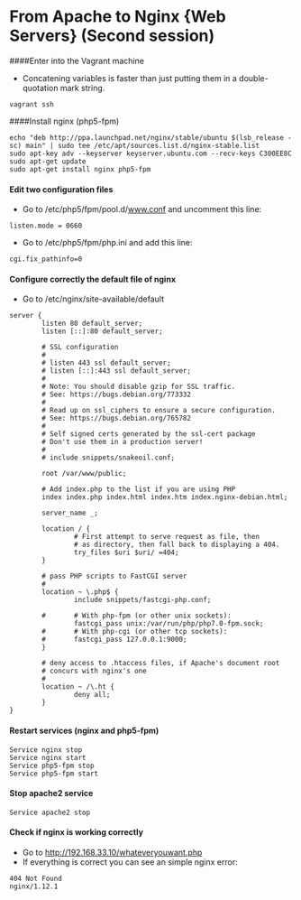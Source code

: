 # From Apache to Nginx {Web Servers} (Second session)

####Enter into the Vagrant machine
- Concatening variables is faster than just putting them in a double-quotation mark string.
```
vagrant ssh
```
####Install nginx (php5-fpm)
```
echo "deb http://ppa.launchpad.net/nginx/stable/ubuntu $(lsb_release -sc) main" | sudo tee /etc/apt/sources.list.d/nginx-stable.list
sudo apt-key adv --keyserver keyserver.ubuntu.com --recv-keys C300EE8C
sudo apt-get update
sudo apt-get install nginx php5-fpm
```

#### Edit two configuration files
- Go to /etc/php5/fpm/pool.d/www.conf and uncomment this line:
```
listen.mode = 0660
```
- Go to /etc/php5/fpm/php.ini and add this line:
```
cgi.fix_pathinfo=0
```
#### Configure correctly the default file of nginx
- Go to /etc/nginx/site-available/default
```
server {
        listen 80 default_server;
        listen [::]:80 default_server;

        # SSL configuration
        #
        # listen 443 ssl default_server;
        # listen [::]:443 ssl default_server;
        #
        # Note: You should disable gzip for SSL traffic.
        # See: https://bugs.debian.org/773332
        #
        # Read up on ssl_ciphers to ensure a secure configuration.
        # See: https://bugs.debian.org/765782
        #
        # Self signed certs generated by the ssl-cert package
        # Don't use them in a production server!
        #
        # include snippets/snakeoil.conf;

        root /var/www/public;

        # Add index.php to the list if you are using PHP
        index index.php index.html index.htm index.nginx-debian.html;

        server_name _;

        location / {
                # First attempt to serve request as file, then
                # as directory, then fall back to displaying a 404.
                try_files $uri $uri/ =404;
        }

        # pass PHP scripts to FastCGI server
        #
        location ~ \.php$ {
                include snippets/fastcgi-php.conf;

        #       # With php-fpm (or other unix sockets):
                fastcgi_pass unix:/var/run/php/php7.0-fpm.sock;
        #       # With php-cgi (or other tcp sockets):
        #       fastcgi_pass 127.0.0.1:9000;
        }

        # deny access to .htaccess files, if Apache's document root
        # concurs with nginx's one
        #
        location ~ /\.ht {
                deny all;
        }
}
```
#### Restart services (nginx and php5-fpm)
```
Service nginx stop
Service nginx start
Service php5-fpm stop
Service php5-fpm start

```
#### Stop apache2 service
```
Service apache2 stop
```
#### Check if nginx is working correctly
- Go to http://192.168.33.10/whateveryouwant.php
- If everything is correct you can see an simple nginx error:
```
404 Not Found
nginx/1.12.1
```